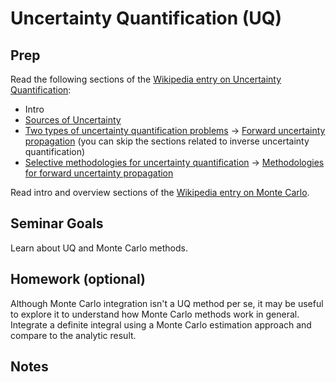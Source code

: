 Uncertainty Quantification (UQ)
===============================

Prep
----
Read the following sections of the [Wikipedia entry on Uncertainty Quantification](https://en.wikipedia.org/wiki/Uncertainty_quantification):
- Intro
- [Sources of Uncertainty](https://en.wikipedia.org/wiki/Uncertainty_quantification#Sources_of_uncertainty)
- [Two types of uncertainty quantification problems](https://en.wikipedia.org/wiki/Uncertainty_quantification#Two_types_of_uncertainty_quantification_problems) -> [Forward uncertainty propagation](https://en.wikipedia.org/wiki/Uncertainty_quantification#Forward_uncertainty_propagation) (you can skip the sections related to inverse uncertainty quantification)
- [Selective methodologies for uncertainty quantification](https://en.wikipedia.org/wiki/Uncertainty_quantification#Selective_methodologies_for_uncertainty_quantification) ->  [Methodologies for forward uncertainty propagation](https://en.wikipedia.org/wiki/Uncertainty_quantification#Methodologies_for_forward_uncertainty_propagation)

Read intro and overview sections of the [Wikipedia entry on Monte Carlo](https://en.wikipedia.org/wiki/Monte_Carlo_method).

Seminar Goals
-------------
Learn about UQ and Monte Carlo methods.

Homework (optional)
-------------------
Although Monte Carlo integration isn't a UQ method per se, it may be useful to explore it to understand how Monte Carlo methods work in general. Integrate a definite integral using a Monte Carlo estimation approach and compare to the analytic result.

Notes
-----
